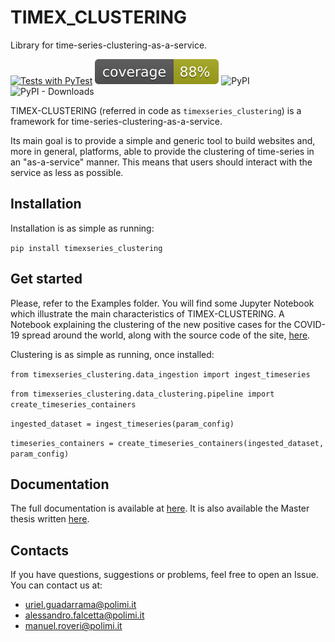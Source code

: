 # TIMEX_CLUSTERING
Library for time-series-clustering-as-a-service.

[![Tests with PyTest](https://github.com/AlexMV12/TIMEX/actions/workflows/run_tests.yml/badge.svg)](https://github.com/AlexMV12/TIMEX/actions/workflows/run_tests.yml)
![Coverage](badges/coverage.svg)
![PyPI](https://img.shields.io/pypi/v/timexseries_clustering)
![PyPI - Downloads](https://img.shields.io/pypi/dm/timexseries_clustering)

TIMEX-CLUSTERING (referred in code as `timexseries_clustering`) is a framework for time-series-clustering-as-a-service.

Its main goal is to provide a simple and generic tool to build websites and, more in general,
platforms, able to provide the clustering of time-series in an "as-a-service" manner. This means that users should interact with the service as less as possible.


## Installation
Installation is as simple as running:

`pip install timexseries_clustering`

## Get started
Please, refer to the Examples folder. You will find some Jupyter Notebook which illustrate
the main characteristics of TIMEX-CLUSTERING. A Notebook explaining the clustering of the new positive cases for the COVID-19 spread around the world, along with the source code of the site, [here](https://github.com/uGR17/TIMEX_CLUSTERING/blob/ff89d8b55826436ea74ba142e4129f57b3b7d786/examples/COVID_Clustering.ipynb).

Clustering is as simple as running, once installed:

`from timexseries_clustering.data_ingestion import ingest_timeseries`

`from timexseries_clustering.data_clustering.pipeline import create_timeseries_containers`

`ingested_dataset = ingest_timeseries(param_config)`

`timeseries_containers = create_timeseries_containers(ingested_dataset, param_config)`

## Documentation
The full documentation is available at [here](https://ugr17.github.io/TIMEX_CLUSTERING/timexseries_clustering/index.html).
It is also available the Master thesis written [here](https://github.com/uGR17/TIMEX_CLUSTERING/blob/main/docs/Thesis-TIMEX-CLUSTERING.pdf).

## Contacts
If you have questions, suggestions or problems, feel free to open an Issue.
You can contact us at:

- uriel.guadarrama@polimi.it
- alessandro.falcetta@polimi.it
- manuel.roveri@polimi.it
